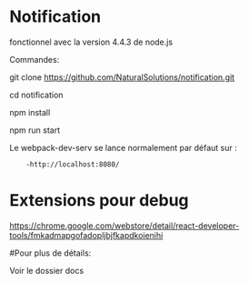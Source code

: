 # Notification

fonctionnel avec la version 4.4.3 de node.js

Commandes:

git clone https://github.com/NaturalSolutions/notification.git


cd notification

npm install

npm run start

Le webpack-dev-serv se lance normalement par défaut sur :

		-http://localhost:8080/

# Extensions pour debug
https://chrome.google.com/webstore/detail/react-developer-tools/fmkadmapgofadopljbjfkapdkoienihi


#Pour plus de détails:

Voir le dossier docs
